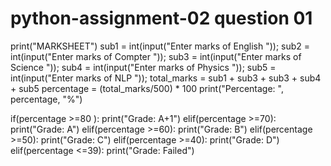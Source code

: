 # python-assignment-02 question 01
print("MARKSHEET")
sub1 = int(input("Enter marks of English "));
sub2 = int(input("Enter marks of Compter "));
sub3 = int(input("Enter marks of Science "));
sub4 = int(input("Enter marks of Physics "));
sub5 = int(input("Enter marks of NLP "));
total_marks = sub1 + sub3 + sub3 + sub4 + sub5
percentage = (total_marks/500) * 100
print("Percentage: ", percentage, "%")

if(percentage >=80 ):
    print("Grade: A+1")
elif(percentage >=70):
    print("Grade: A")
elif(percentage >=60):
    print("Grade: B")
elif(percentage >=50):
    print("Grade: C")
elif(percentage >=40):
    print("Grade: D")
elif(percentage <=39):
    print("Grade: Failed")
